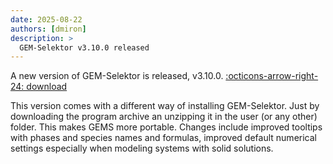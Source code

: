 ```yaml
---
date: 2025-08-22
authors: [dmiron]
description: >
  GEM-Selektor v3.10.0 released
---
```

 A new version of GEM-Selektor is released, v3.10.0. [:octicons-arrow-right-24: download](site/../../start/gemselektor/download) 
 
 This version comes with a different way of installing GEM-Selektor. Just by downloading the program archive an unzipping it in the user (or any other) folder. This makes GEMS more portable. Changes include improved tooltips with phases and species names and formulas, improved default numerical settings especially when modeling systems with solid solutions. 
